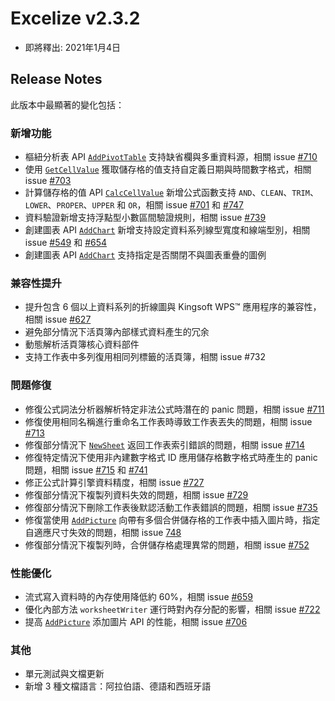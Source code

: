 # Excelize v2.3.2

* 即將釋出: 2021年1月4日

## Release Notes

此版本中最顯著的變化包括：

### 新增功能

* 樞紐分析表 API [`AddPivotTable`](https://pkg.go.dev/github.com/360EntSecGroup-Skylar/excelize/v2#File.AddPivotTable) 支持缺省欄與多重資料源，相關 issue [#710](https://github.com/xuri/excelize/pull/710)
* 使用 [`GetCellValue`](https://pkg.go.dev/github.com/360EntSecGroup-Skylar/excelize/v2#File.GetCellValue) 獲取儲存格的值支持自定義日期與時間數字格式，相關 issue [#703](https://github.com/xuri/excelize/pull/703)
* 計算儲存格的值 API [`CalcCellValue`](https://pkg.go.dev/github.com/360EntSecGroup-Skylar/excelize/v2#File.CalcCellValue) 新增公式函數支持 `AND`、`CLEAN`、`TRIM`、`LOWER`、`PROPER`、`UPPER` 和 `OR`，相關 issue [#701](https://github.com/xuri/excelize/issues/701) 和 [#747](https://github.com/xuri/excelize/pull/747)
* 資料驗證新增支持浮點型小數區間驗證規則，相關 issue [#739](https://github.com/xuri/excelize/issues/739)
* 創建圖表 API [`AddChart`](https://pkg.go.dev/github.com/360EntSecGroup-Skylar/excelize/v2#File.AddChart) 新增支持設定資料系列線型寬度和線端型別，相關 issue [#549](https://github.com/xuri/excelize/issues/549) 和 [#654](https://github.com/xuri/excelize/issues/654)
* 創建圖表 API [`AddChart`](https://pkg.go.dev/github.com/360EntSecGroup-Skylar/excelize/v2#File.AddChart) 支持指定是否關閉不與圖表重疊的圖例

### 兼容性提升

* 提升包含 6 個以上資料系列的折線圖與 Kingsoft WPS&trade; 應用程序的兼容性，相關 issue [#627](https://github.com/xuri/excelize/issues/627)
* 避免部分情況下活頁簿內部樣式資料產生的冗余
* 動態解析活頁簿核心資料部件
* 支持工作表中多列復用相同列標籤的活頁簿，相關 issue #732

### 問題修復

* 修復公式詞法分析器解析特定非法公式時潛在的 panic 問題，相關 issue [#711](https://github.com/xuri/excelize/issues/711)
* 修復使用相同名稱進行重命名工作表時導致工作表丟失的問題，相關 issue [#713](https://github.com/xuri/excelize/issues/713)
* 修復部分情況下 [`NewSheet`](https://pkg.go.dev/github.com/360EntSecGroup-Skylar/excelize/v2#File.NewSheet) 返回工作表索引錯誤的問題，相關 issue [#714](https://github.com/xuri/excelize/issues/714)
* 修復特定情況下使用非內建數字格式 ID 應用儲存格數字格式時產生的 panic 問題，相關 issue [#715](https://github.com/xuri/excelize/issues/715) 和 [#741](https://github.com/xuri/excelize/pull/741)
* 修正公式計算引擎資料精度，相關 issue [#727](https://github.com/xuri/excelize/issues/727)
* 修復部分情況下複製列資料失效的問題，相關 issue [#729](https://github.com/xuri/excelize/pull/729)
* 修復部分情況下刪除工作表後默認活動工作表錯誤的問題，相關 issue [#735](https://github.com/xuri/excelize/issues/735)
* 修復當使用 [`AddPicture`](https://pkg.go.dev/github.com/360EntSecGroup-Skylar/excelize/v2#File.AddPicture) 向帶有多個合併儲存格的工作表中插入圖片時，指定自適應尺寸失效的問題，相關 issue [748](https://github.com/xuri/excelize/issues/748)
* 修復部分情況下複製列時，合併儲存格處理異常的問題，相關 issue [#752](https://github.com/xuri/excelize/issues/752)

### 性能優化

* 流式寫入資料時的內存使用降低約 60%，相關 issue [#659](https://github.com/xuri/excelize/pull/659)
* 優化內部方法 `worksheetWriter` 運行時對內存分配的影響，相關 issue [#722](https://github.com/xuri/excelize/pull/722)
* 提高 [`AddPicture`](https://pkg.go.dev/github.com/360EntSecGroup-Skylar/excelize/v2#File.AddPicture) 添加圖片 API 的性能，相關 issue [#706](https://github.com/xuri/excelize/issues/706)

### 其他

* 單元測試與文檔更新
* 新增 3 種文檔語言：阿拉伯語、德語和西班牙語
